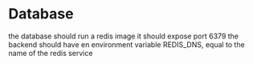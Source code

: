 # Database

the database should run a redis image 
it should expose port 6379
the backend should have en environment variable REDIS_DNS, equal to the name of the redis service